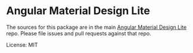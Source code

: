 Angular Material Design Lite
=======

The sources for this package are in the main [Angular Material Design Lite](https://github.com/omboapp/angular2-mdl) repo. Please file issues and pull requests against that repo.

License: MIT
